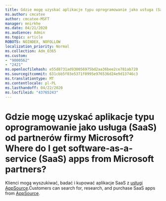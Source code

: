 ```yaml
---
title: Gdzie mogę uzyskać aplikacje typu oprogramowanie jako usługa (SaaS)?
ms.author: cmcatee
author: cmcatee-MSFT
manager: mnirkhe
ms.date: 04/21/2020
ms.audience: Admin
ms.topic: article
ROBOTS: NOINDEX, NOFOLLOW
localization_priority: Normal
ms.collection: Adm_O365
ms.custom:
- "9000562"
- "2421"
ms.openlocfilehash: e55d8731ad930056975bd2aa36bee2ce781ab720
ms.sourcegitcommit: 631cbb5f03e5371f0995e976536d24e9d13746c3
ms.translationtype: MT
ms.contentlocale: pl-PL
ms.lasthandoff: 04/22/2020
ms.locfileid: "43765243"
---
```

# <a name="where-do-i-get-software-as-a-service-saas-apps-from-microsoft-partners"></a><span data-ttu-id="a3c4f-102">Gdzie mogę uzyskać aplikacje typu oprogramowanie jako usługa (SaaS) od partnerów firmy Microsoft?</span><span class="sxs-lookup"><span data-stu-id="a3c4f-102">Where do I get software-as-a-service (SaaS) apps from Microsoft partners?</span></span>

<span data-ttu-id="a3c4f-103">Klienci mogą wyszukiwać, badać i kupować aplikacje SaaS z [usługi AppSource](https://www.appsource.com/).</span><span class="sxs-lookup"><span data-stu-id="a3c4f-103">Customers can search for, research, and purchase SaaS apps from [AppSource](https://www.appsource.com/).</span></span>